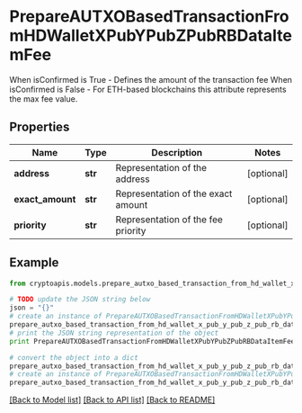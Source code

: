 # PrepareAUTXOBasedTransactionFromHDWalletXPubYPubZPubRBDataItemFee

When isConfirmed is True - Defines the amount of the transaction fee When isConfirmed is False - For ETH-based blockchains this attribute represents the max fee value.

## Properties
Name | Type | Description | Notes
------------ | ------------- | ------------- | -------------
**address** | **str** | Representation of the address | [optional] 
**exact_amount** | **str** | Representation of the exact amount | [optional] 
**priority** | **str** | Representation of the fee priority | [optional] 

## Example

```python
from cryptoapis.models.prepare_autxo_based_transaction_from_hd_wallet_x_pub_y_pub_z_pub_rb_data_item_fee import PrepareAUTXOBasedTransactionFromHDWalletXPubYPubZPubRBDataItemFee

# TODO update the JSON string below
json = "{}"
# create an instance of PrepareAUTXOBasedTransactionFromHDWalletXPubYPubZPubRBDataItemFee from a JSON string
prepare_autxo_based_transaction_from_hd_wallet_x_pub_y_pub_z_pub_rb_data_item_fee_instance = PrepareAUTXOBasedTransactionFromHDWalletXPubYPubZPubRBDataItemFee.from_json(json)
# print the JSON string representation of the object
print PrepareAUTXOBasedTransactionFromHDWalletXPubYPubZPubRBDataItemFee.to_json()

# convert the object into a dict
prepare_autxo_based_transaction_from_hd_wallet_x_pub_y_pub_z_pub_rb_data_item_fee_dict = prepare_autxo_based_transaction_from_hd_wallet_x_pub_y_pub_z_pub_rb_data_item_fee_instance.to_dict()
# create an instance of PrepareAUTXOBasedTransactionFromHDWalletXPubYPubZPubRBDataItemFee from a dict
prepare_autxo_based_transaction_from_hd_wallet_x_pub_y_pub_z_pub_rb_data_item_fee_form_dict = prepare_autxo_based_transaction_from_hd_wallet_x_pub_y_pub_z_pub_rb_data_item_fee.from_dict(prepare_autxo_based_transaction_from_hd_wallet_x_pub_y_pub_z_pub_rb_data_item_fee_dict)
```
[[Back to Model list]](../README.md#documentation-for-models) [[Back to API list]](../README.md#documentation-for-api-endpoints) [[Back to README]](../README.md)


